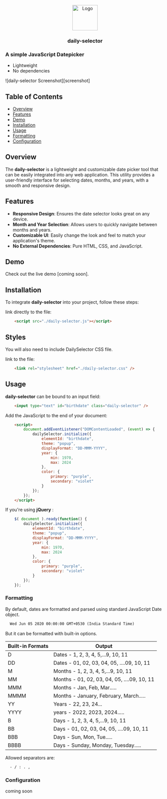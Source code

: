 <br />
<div align="center">
  <a href="https://github.com/jacksonpais/daily-selector">
    <img src="images/logo.png" alt="Logo" width="80" height="80">
  </a>

  <h3 align="center">daily-selector</h3>
</div>

### A simple JavaScript Datepicker

- Lightweight
- No dependencies

![daily-selector Screenshot][screenshot]

## Table of Contents

- [Overview](#overview)
- [Features](#features)
- [Demo](#demo)
- [Installation](#installation)
- [Usage](#usage)
- [Formatting](#formatting)
- [Configuration](#configuration)

## Overview

The **daily-selector** is a lightweight and customizable date picker tool that can be easily integrated into any web application. This utility provides a user-friendly interface for selecting dates, months, and years, with a smooth and responsive design.

## Features

- **Responsive Design**: Ensures the date selector looks great on any device.
- **Month and Year Selection**: Allows users to quickly navigate between months and years.
- **Customizable UI**: Easily change the look and feel to match your application's theme.
- **No External Dependencies**: Pure HTML, CSS, and JavaScript.

## Demo

Check out the live demo [coming soon].

## Installation

To integrate **daily-selector** into your project, follow these steps:

link directly to the file:

```html
    <script src="./daily-selector.js"></script>
```

## Styles

You will also need to include DailySelector CSS file.

link to the file:

```html
    <link rel="stylesheet" href="./daily-selector.css" />
```

## Usage

**daily-selector** can be bound to an input field:

```html
    <input type="text" id="birthdate" class="daily-selector" />
```

Add the JavaScript to the end of your document:

```html
    <script>
        document.addEventListener("DOMContentLoaded", (event) => {
            dailySelector.initialize({
                elementId: "birthdate",
                theme: "popup",
                displayFormat: "DD-MMM-YYYY",
                year: {
                    min: 1970,
                    max: 2024
                },
                color: {
                    primary: "purple",
                    secondary: "violet"
                }
            });
        });
    </script>
```

If you're using **jQuery** :

```javascript
    $( document ).ready(function() {
        dailySelector.initialize({
            elementId: "birthdate",
            theme: "popup",
            displayFormat: "DD-MMM-YYYY",
            year: {
                min: 1970,
                max: 2024
            },
            color: {
                primary: "purple",
                secondary: "violet"
            }
        });
    });
```
### Formatting

By default, dates are formatted and parsed using standard JavaScript Date object.

```html
  Wed Jun 05 2020 00:00:00 GMT+0530 (India Standard Time)
```

But it can be formatted with built-in options.

| Built-in Formats | Output                                      |
|------------------|---------------------------------------------|
| D                | Dates - 1, 2, 3, 4, 5,...9, 10, 11          |
| DD               | Dates - 01, 02, 03, 04, 05, ....09, 10, 11  |
| M                | Months - 1, 2, 3, 4, 5,...9, 10, 11         |
| MM               | Months - 01, 02, 03, 04, 05, ....09, 10, 11 |
| MMM              | Months - Jan, Feb, Mar.....                 |
| MMMM             | Months - January, February, March.....      |
| YY             | Years - 22, 23, 24...                         |
| YYYY             | years - 2022, 2023, 2024.....               |
| B                | Days - 1, 2, 3, 4, 5,...9, 10, 11           |
| BB               | Days - 01, 02, 03, 04, 05, ....09, 10, 11   |
| BBB              | Days - Sun, Mon, Tue.....                   |
| BBBB             | Days - Sunday, Monday, Tuesday.....         |

Allowed separators are:
```html
  - / : . , 
```

### Configuration

coming soon